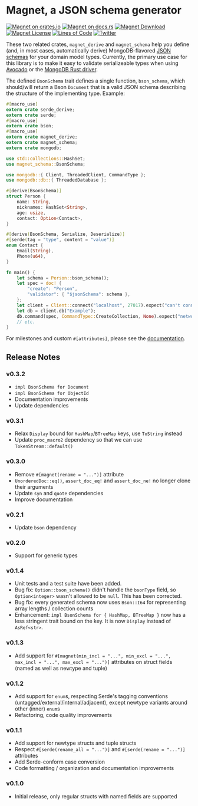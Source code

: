 # Magnet, a JSON schema generator

[![Magnet on crates.io](https://img.shields.io/crates/v/magnet_schema.svg)](https://crates.io/crates/magnet_schema)
[![Magnet on docs.rs](https://docs.rs/magnet_schema/badge.svg)](https://docs.rs/magnet_schema)
[![Magnet Download](https://img.shields.io/crates/d/magnet_schema.svg)](https://crates.io/crates/magnet_schema)
[![Magnet License](https://img.shields.io/badge/license-MIT-blue.svg)](https://github.com/H2CO3/magnet/blob/master/LICENSE.txt)
[![Lines of Code](https://tokei.rs/b1/github/H2CO3/magnet)](https://github.com/Aaronepower/tokei)
[![Twitter](https://img.shields.io/badge/twitter-@H2CO3_iOS-blue.svg?style=flat&colorB=64A5DE&label=Twitter)](http://twitter.com/H2CO3_iOS)

These two related crates, `magnet_derive` and `magnet_schema` help you define (and, in most cases, automatically derive) MongoDB-flavored [JSON schemas](https://docs.mongodb.com/manual/reference/operator/query/jsonSchema/#extensions) for your domain model types. Currently, the primary use case for this library is to make it easy to validate serializeable types when using [Avocado](https://docs.rs/avocado/) or the [MongoDB Rust driver](https://docs.rs/mongodb/).

The defined `BsonSchema` trait defines a single function, `bson_schema`, which should/will return a Bson `Document` that is a valid JSON schema describing the structure of the implementing type. Example:

```rust
#[macro_use]
extern crate serde_derive;
extern crate serde;
#[macro_use]
extern crate bson;
#[macro_use]
extern crate magnet_derive;
extern crate magnet_schema;
extern crate mongodb;

use std::collections::HashSet;
use magnet_schema::BsonSchema;

use mongodb::{ Client, ThreadedClient, CommandType };
use mongodb::db::{ ThreadedDatabase };

#[derive(BsonSchema)]
struct Person {
    name: String,
    nicknames: HashSet<String>,
    age: usize,
    contact: Option<Contact>,
}

#[derive(BsonSchema, Serialize, Deserialize)]
#[serde(tag = "type", content = "value")]
enum Contact {
    Email(String),
    Phone(u64),
}

fn main() {
    let schema = Person::bson_schema();
    let spec = doc! {
        "create": "Person",
        "validator": { "$jsonSchema": schema },
    };
    let client = Client::connect("localhost", 27017).expect("can't connect to mongod");
    let db = client.db("Example");
    db.command(spec, CommandType::CreateCollection, None).expect("network error");
    // etc.
}
```

For milestones and custom `#[attributes]`, please see the [documentation](https://docs.rs/magnet_schema).

## Release Notes

### v0.3.2

* `impl BsonSchema for Document`
* `impl BsonSchema for ObjectId`
* Documentation improvements
* Update dependencies

### v0.3.1

* Relax `Display` bound for `HashMap`/`BTreeMap` keys, use `ToString` instead
* Update `proc_macro2` dependency so that we can use `TokenStream::default()`

### v0.3.0

* Remove `#[magnet(rename = "...")]` attribute
* `UnorderedDoc::eq()`, `assert_doc_eq!` and `assert_doc_ne!` no longer clone their arguments
* Update `syn` and `quote` dependencies
* Improve documentation

### v0.2.1

* Update `bson` dependency

### v0.2.0

* Support for generic types

### v0.1.4

* Unit tests and a test suite have been added.
* Bug fix: `Option::bson_schema()` didn't handle the `bsonType` field, so `Option<integer>` wasn't allowed to be `null`. This has been corrected.
* Bug fix: every generated schema now uses `Bson::I64` for representing array lengths / collection counts
* Enhancement: `impl BsonSchema for { HashMap, BTreeMap }` now has a less stringent trait bound on the key. It is now `Display` instead of `AsRef<str>`.

### v0.1.3

* Add support for `#[magnet(min_incl = "...", min_excl = "...", max_incl = "...", max_excl = "...")]` attributes on struct fields (named as well as newtype and tuple)

### v0.1.2

* Add support for `enum`s, respecting Serde's tagging conventions (untagged/external/internal/adjacent), except newtype variants around other (inner) `enum`s
* Refactoring, code quality improvements

### v0.1.1

* Add support for newtype structs and tuple structs
* Respect `#[serde(rename_all = "...")]` and `#[serde(rename = "...")]` attributes
* Add Serde-conform case conversion
* Code formatting / organization and documentation improvements

### v0.1.0

* Initial release, only regular structs with named fields are supported

